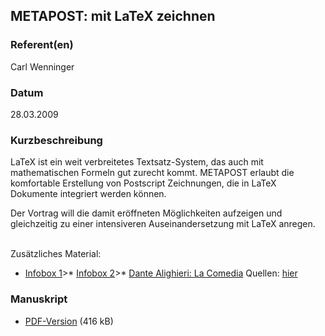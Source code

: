 
 
## METAPOST: mit LaTeX zeichnen


### Referent(en)
 Carl Wenninger

### Datum
 28.03.2009

### Kurzbeschreibung
 LaTeX ist ein weit verbreitetes Textsatz-System, das auch mit mathematischen Formeln gut zurecht kommt. METAPOST erlaubt die komfortable Erstellung von Postscript Zeichnungen, die in LaTeX Dokumente integriert werden können.

Der Vortrag will die damit eröffneten Möglichkeiten aufzeigen und gleichzeitig zu einer intensiveren Auseinandersetzung mit LaTeX anregen. 

<br>
Zusätzliches Material:

* [Infobox 1](/download/Vortraege/infobox1.pdf)>* [Infobox 2](/download/Vortraege/infobox2.pdf)>* [Dante Alighieri: La Comedia](/download/Vortraege/commedia.pdf)
Quellen: [hier](/download/Vortraege/http://www.carl-wenninger.de/vortrag/lit09/)

### Manuskript

          
* [PDF-Version](/download/Vortraege/METAPOST_LIT_2009.pdf) (416 kB)
                 
              
           
              
           
              
           
      
  

